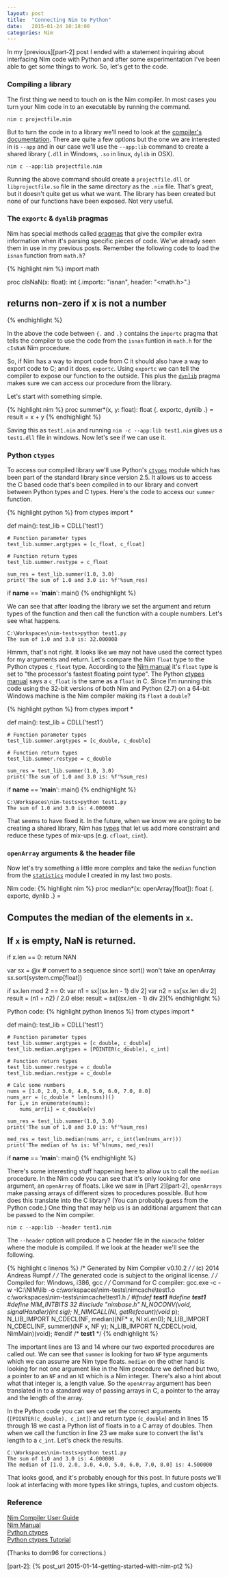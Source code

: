 ```yaml
---
layout: post
title:  "Connecting Nim to Python"
date:   2015-01-24 10:18:00
categories: Nim
---
```


In my [previous][part-2] post I ended with a statement inquiring about interfacing Nim code with Python and after some experimentation I've been able to get some things to work. So, let's get to the code.

### Compiling a library
The first thing we need to touch on is the Nim compiler. In most cases you turn your Nim code in to an executable by running the command.

    nim c projectfile.nim

But to turn the code in to a library we'll need to look at the [compiler's documentation](http://nim-lang.org/nimc.html). There are quite a few options but the one we are interested in is `--app` and in our case we'll use the `--app:lib` command to create a shared library (`.dll` in Windows, `.so` in linux, `dylib` in OSX).

    nim c --app:lib projectfile.nim

Running the above command should create a `projectfile.dll` or `libprojectfile.so` file in the same directory as the `.nim` file. That's great, but it doesn't quite get us what we want. The library has been created but none of our functions have been exposed. Not very useful.

### The `exportc` & `dynlib` pragmas
Nim has special methods called [pragmas](http://nim-lang.org/manual.html#pragmas) that give the compiler extra information when it's parsing specific pieces of code. We've already seen them in use in my previous posts. Remember the following code to load the `isnan` function from `math.h`?

{% highlight nim %}
import math

proc cIsNaN(x: float): int {.importc: "isnan", header: "<math.h>".}
  ## returns non-zero if x is not a number
{% endhighlight %}

In the above the code between `{.` and `.}` contains the `importc` pragma that tells the compiler to use the code from the `isnan` funtion in `math.h` for the `cIsNaN` Nim procedure.

So, if Nim has a way to import code from C it should also have a way to export code to C; and it does, `exportc`. Using `exportc` we can tell the compiler to expose our function to the outside. This plus the [`dynlib`](http://nim-lang.org/manual.html#dynlib-pragma-for-import) pragma makes sure we can access our procedure from the library.

Let's start with something simple.

{% highlight nim %}
proc summer*(x, y: float): float {. exportc, dynlib .} =
  result = x + y
{% endhighlight %}

Saving this as `test1.nim` and running `nim -c --app:lib test1.nim` gives us a `test1.dll` file in windows. Now let's see if we can use it.

### Python `ctypes`
To access our compiled library we'll use Python's [`ctypes`](https://docs.python.org/2/library/ctypes.html) module which has been part of the standard library since version 2.5. It allows us to access the C based code that's been compiled in to our library and convert between Python types and C types. Here's the code to access our `summer` function.

{% highlight python %}
from ctypes import *

def main():
    test_lib = CDLL('test1')
    
    # Function parameter types
    test_lib.summer.argtypes = [c_float, c_float]
    
    # Function return types
    test_lib.summer.restype = c_float
    
    sum_res = test_lib.summer(1.0, 3.0)
    print('The sum of 1.0 and 3.0 is: %f'%sum_res)

if __name__ == '__main__':
    main()
{% endhighlight %}

We can see that after loading the library we set the argument and return types of the function and then call the function with a couple numbers. Let's see what happens.

    C:\Workspaces\nim-tests>python test1.py
    The sum of 1.0 and 3.0 is: 32.000008

Hmmm, that's not right. It looks like we may not have used the correct types for my arguments and return. Let's compare the Nim `float` type to the Python ctypes `c_float` type. According to the [Nim manual](http://nim-lang.org/manual.html#pre-defined-floating-point-types) it's `float` type is set to "the processor's fastest floating point type". The Python [ctypes manual](https://docs.python.org/2/library/ctypes.html#fundamental-data-types) says a `c_float` is the same as a `float` in C. Since I'm running this code using the 32-bit versions of both Nim and Python (2.7) on a 64-bit Windows machine is the Nim compiler making its `float` a `double`?

{% highlight python %}
from ctypes import *

def main():
    test_lib = CDLL('test1')
    
    # Function parameter types
    test_lib.summer.argtypes = [c_double, c_double]
    
    # Function return types
    test_lib.summer.restype = c_double
    
    sum_res = test_lib.summer(1.0, 3.0)
    print('The sum of 1.0 and 3.0 is: %f'%sum_res)

if __name__ == '__main__':
    main()
{% endhighlight %}

    C:\Workspaces\nim-tests>python test1.py
    The sum of 1.0 and 3.0 is: 4.000000

That seems to have fixed it. In the future, when we know we are going to be creating a shared library, Nim has [types](http://nim-lang.org/manual.html#types) that let us add more constraint and reduce these types of mix-ups (e.g. `cfloat`, `cint`).

### `openArray` arguments & the header file
Now let's try something a little more complex and take the `median` function from the [`statistics`](https://github.com/akehrer/nim-statistics) module I created in my last two posts.

Nim code:
{% highlight nim %}
proc median*(x: openArray[float]): float {. exportc, dynlib .} = 
  ## Computes the median of the elements in `x`. 
  ## If `x` is empty, NaN is returned.
  if x.len == 0:
    return NAN
  
  var sx = @x # convert to a sequence since sort() won't take an openArray
  sx.sort(system.cmp[float])
  
  if sx.len mod 2 == 0:
    var n1 = sx[(sx.len - 1) div 2]
    var n2 = sx[sx.len div 2]
    result = (n1 + n2) / 2.0
  else:
    result = sx[(sx.len - 1) div 2]{% endhighlight %}

Python code:
{% highlight python linenos %}
from ctypes import *

def main():
    test_lib = CDLL('test1')
    
    # Function parameter types
    test_lib.summer.argtypes = [c_double, c_double]
    test_lib.median.argtypes = [POINTER(c_double), c_int]
    
    # Function return types
    test_lib.summer.restype = c_double
    test_lib.median.restype = c_double
    
    # Calc some numbers
    nums = [1.0, 2.0, 3.0, 4.0, 5.0, 6.0, 7.0, 8.0]
    nums_arr = (c_double * len(nums))()
    for i,v in enumerate(nums):
        nums_arr[i] = c_double(v)
    
    sum_res = test_lib.summer(1.0, 3.0)
    print('The sum of 1.0 and 3.0 is: %f'%sum_res)

    med_res = test_lib.median(nums_arr, c_int(len(nums_arr)))
    print('The median of %s is: %f'%(nums, med_res))

if __name__ == '__main__':
    main()
{% endhighlight %}

There's some interesting stuff happening here to allow us to call the `median` procedure. In the Nim code you can see that it's only looking for one argument, an `openArray` of floats. Like we saw in [Part 2][part-2], `openArrays` make passing arrays of different sizes to procedures possible. But how does this translate into the C library? (You can probably guess from the Python code.) One thing that may help us is an additional argument that can be passed to the Nim compiler.

    nim c --app:lib --header test1.nim

The `--header` option will produce a C header file in the `nimcache` folder where the module is compiled. If we look at the header we'll see the following.

{% highlight c linenos %}
/* Generated by Nim Compiler v0.10.2 */
/*   (c) 2014 Andreas Rumpf */
/* The generated code is subject to the original license. */
/* Compiled for: Windows, i386, gcc */
/* Command for C compiler:
   gcc.exe -c  -w  -IC:\NIM\lib -o c:\workspaces\nim-tests\nimcache\test1.o c:\workspaces\nim-tests\nimcache\test1.h */
#ifndef __test1__
#define __test1__
#define NIM_INTBITS 32
#include "nimbase.h"
N_NOCONV(void, signalHandler)(int sig);
N_NIMCALL(NI, getRefcount)(void* p);
N_LIB_IMPORT N_CDECL(NF, median)(NF* x, NI xLen0);
N_LIB_IMPORT N_CDECL(NF, summer)(NF x, NF y);
N_LIB_IMPORT N_CDECL(void, NimMain)(void);
#endif /* __test1__ */
{% endhighlight %}

The important lines are 13 and 14 where our two exported procedures are called out. We can see that `summer` is looking for two `NF` type arguments which we can assume are Nim type floats. `median` on the other hand is looking for not one argument like in the Nim procedure we defined but two, a pointer to an `NF` and an `NI` which is a Nim integer. There's also a hint about what that integer is, a length value. So the `openArray` argument has been translated in to a standard way of passing arrays in C, a pointer to the array and the length of the array.

In the Python code you can see we set the correct arguments (`[POINTER(c_double), c_int]`) and return type (`c_double`) and in lines 15 through 18 we cast a Python list of floats in to a C array of doubles. Then when we call the function in line 23 we make sure to convert the list's length to a `c_int`. Let's check the results.

    C:\Workspaces\nim-tests>python test1.py
    The sum of 1.0 and 3.0 is: 4.000000
    The median of [1.0, 2.0, 3.0, 4.0, 5.0, 6.0, 7.0, 8.0] is: 4.500000

That looks good, and it's probably enough for this post. In future posts we'll look at interfacing with more types like strings, tuples, and custom objects.

### Reference
[Nim Compiler User Guide](http://nim-lang.org/nimc.html)  
[Nim Manual](http://nim-lang.org/manual.html)  
[Python ctypes](https://docs.python.org/2/library/ctypes.html)  
[Python ctypes Tutorial](http://jjd-comp.che.wisc.edu/index.php/PythonCtypesTutorial)  


(Thanks to dom96 for corrections.)

[part-2]: {% post_url 2015-01-14-getting-started-with-nim-pt2 %}